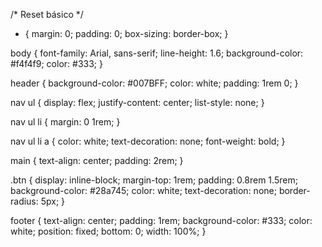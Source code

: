 /* Reset básico */
* {
    margin: 0;
    padding: 0;
    box-sizing: border-box;
}

body {
    font-family: Arial, sans-serif;
    line-height: 1.6;
    background-color: #f4f4f9;
    color: #333;
}

header {
    background-color: #007BFF;
    color: white;
    padding: 1rem 0;
}

nav ul {
    display: flex;
    justify-content: center;
    list-style: none;
}

nav ul li {
    margin: 0 1rem;
}

nav ul li a {
    color: white;
    text-decoration: none;
    font-weight: bold;
}

main {
    text-align: center;
    padding: 2rem;
}

.btn {
    display: inline-block;
    margin-top: 1rem;
    padding: 0.8rem 1.5rem;
    background-color: #28a745;
    color: white;
    text-decoration: none;
    border-radius: 5px;
}

footer {
    text-align: center;
    padding: 1rem;
    background-color: #333;
    color: white;
    position: fixed;
    bottom: 0;
    width: 100%;
}
